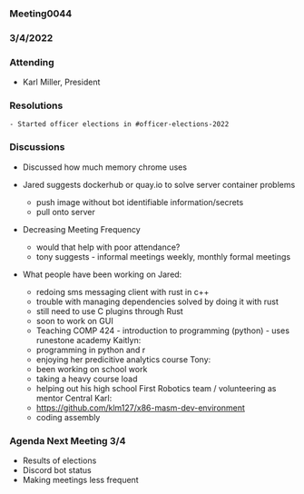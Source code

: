 ### Meeting0044
### 3/4/2022

### Attending

- Karl Miller, President

### Resolutions

	- Started officer elections in #officer-elections-2022

### Discussions 

 - Discussed how much memory chrome uses
 
 - Jared suggests dockerhub or quay.io to solve server container problems 
	- push image without bot identifiable information/secrets
	- pull onto server 
 - Decreasing Meeting Frequency
	- would that help with poor attendance?
	- tony suggests - informal meetings weekly, monthly formal meetings 
 - What people have been working on 
	Jared:
	- redoing sms messaging client with rust in c++ 
	- trouble with managing dependencies solved by doing it with rust
	- still need to use C plugins through Rust
	- soon to work on GUI
	- Teaching COMP 424 - introduction to programming (python) - uses runestone academy
	Kaitlyn: 
	- programming in python and r
	- enjoying her predicitive analytics course
	Tony:
	- been working on school work
	- taking a heavy course load
	- helping out his high school First Robotics team / volunteering as mentor Central
	Karl:
	- https://github.com/klm127/x86-masm-dev-environment
	- coding assembly
	

### Agenda Next Meeting 3/4

- Results of elections
- Discord bot status
- Making meetings less frequent

